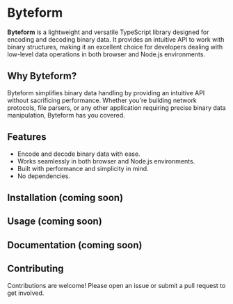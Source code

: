 # Byteform

**Byteform** is a lightweight and versatile TypeScript library designed for encoding and decoding binary data. It provides an intuitive API to work with binary structures, making it an excellent choice for developers dealing with low-level data operations in both browser and Node.js environments.

## Why Byteform?

Byteform simplifies binary data handling by providing an intuitive API without sacrificing performance. Whether you're building network protocols, file parsers, or any other application requiring precise binary data manipulation, Byteform has you covered.

## Features

- Encode and decode binary data with ease.
- Works seamlessly in both browser and Node.js environments.
- Built with performance and simplicity in mind.
- No dependencies.

## Installation (coming soon)

## Usage (coming soon)

## Documentation (coming soon)

## Contributing
Contributions are welcome! Please open an issue or submit a pull request to get involved.
